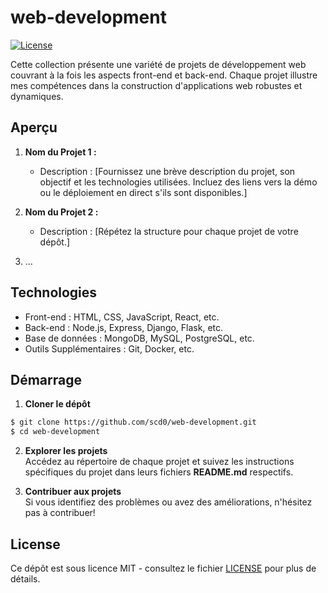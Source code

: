 # web-development

[![License](https://img.shields.io/badge/license-MIT-blue.svg)](LICENSE)

Cette collection présente une variété de projets de développement web couvrant à la fois les aspects front-end et back-end. Chaque projet illustre mes compétences dans la construction d'applications web robustes et dynamiques.

## Aperçu

1. **Nom du Projet 1 :**
   - Description : [Fournissez une brève description du projet, son objectif et les technologies utilisées. Incluez des liens vers la démo ou le déploiement en direct s'ils sont disponibles.]

2. **Nom du Projet 2 :**
   - Description : [Répétez la structure pour chaque projet de votre dépôt.]

3. ...

## Technologies

- Front-end : HTML, CSS, JavaScript, React, etc.
- Back-end : Node.js, Express, Django, Flask, etc.
- Base de données : MongoDB, MySQL, PostgreSQL, etc.
- Outils Supplémentaires : Git, Docker, etc.

## Démarrage

1. **Cloner le dépôt**
```bash
$ git clone https://github.com/scd0/web-development.git
$ cd web-development
```

2. **Explorer les projets**  
Accédez au répertoire de chaque projet et suivez les instructions spécifiques du projet dans leurs fichiers **README.md** respectifs.

3. **Contribuer aux projets**  
Si vous identifiez des problèmes ou avez des améliorations, n'hésitez pas à contribuer!

## License

Ce dépôt est sous licence MIT - consultez le fichier [LICENSE](https://raw.githubusercontent.com/scd0/web-development/main/LICENSE) pour plus de détails.
